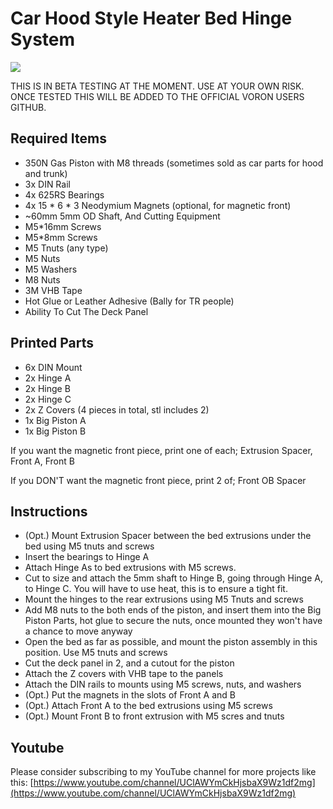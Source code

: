 ﻿# Car Hood Style Heater Bed Hinge System
![ ](./example.png)

THIS IS IN BETA TESTING AT THE MOMENT. USE AT YOUR OWN RISK. ONCE TESTED THIS WILL BE ADDED TO THE OFFICIAL VORON USERS GITHUB.

## Required Items
 - 350N Gas Piston with M8 threads (sometimes sold as car parts for hood and trunk)
 - 3x DIN Rail
 - 4x 625RS Bearings
 - 4x 15 * 6 * 3 Neodymium Magnets (optional, for magnetic front)
 - ~60mm 5mm OD Shaft, And Cutting Equipment
 - M5*16mm Screws
 - M5*8mm Screws
 - M5 Tnuts (any type)
 - M5 Nuts
 - M5 Washers
 - M8 Nuts
 - 3M VHB Tape
 - Hot Glue or Leather Adhesive (Bally for TR people)
 - Ability To Cut The Deck Panel

## Printed Parts
 - 6x DIN Mount
 - 2x Hinge A
 - 2x Hinge B
 - 2x Hinge C
 - 2x Z Covers (4 pieces in total, stl includes 2)
 - 1x Big Piston A
 - 1x Big Piston B

If you want the magnetic front piece, print one of each; Extrusion Spacer, Front A, Front B

If you DON'T want the magnetic front piece, print 2 of; Front OB Spacer

## Instructions
- (Opt.) Mount Extrusion Spacer between the bed extrusions under the bed using M5 tnuts and screws
- Insert the bearings to Hinge A
- Attach Hinge As to bed extrusions with M5 screws.
- Cut to size and attach the 5mm shaft to Hinge B, going through Hinge A, to Hinge C. You will have to use heat, this is to ensure a tight fit.
- Mount the hinges to the rear extrusions using M5 Tnuts and screws
- Add M8 nuts to the both ends of the piston, and insert them into the Big Piston Parts, hot glue to secure the nuts, once mounted they won't have a chance to move anyway
- Open the bed as far as possible, and mount the piston assembly in this position. Use M5 tnuts and screws
- Cut the deck panel in 2, and a cutout for the piston
- Attach the Z covers with VHB tape to the panels
- Attach the DIN rails to mounts using M5 screws, nuts, and washers
- (Opt.) Put the magnets in the slots of Front A and B
- (Opt.) Attach Front A to the bed extrusions using M5 screws
- (Opt.) Mount Front B to front extrusion with M5 scres and tnuts


## Youtube
Please consider subscribing to my YouTube channel for more projects like this:
[https://www.youtube.com/channel/UClAWYmCkHjsbaX9Wz1df2mg](https://www.youtube.com/channel/UClAWYmCkHjsbaX9Wz1df2mg)
